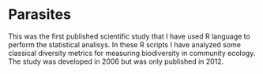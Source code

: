 # Parasites
This was the first published scientific study that I have used R language to perform the statistical analisys.  In these R scripts I have analyzed some classical diversity metrics for measuring biodiversity in community ecology. The study was developed in 2006 but was only published in 2012. 
